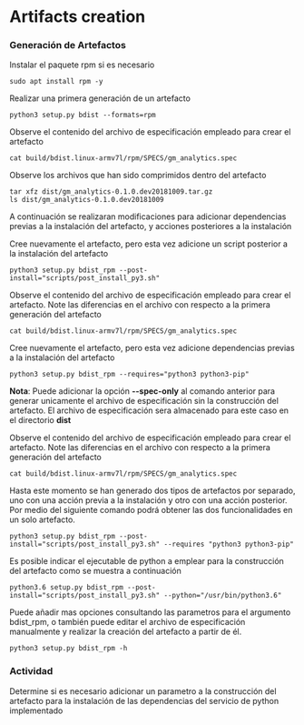 # Artifacts creation

### Generación de Artefactos

Instalar el paquete rpm si es necesario
```
sudo apt install rpm -y
```

Realizar una primera generación de un artefacto
```
python3 setup.py bdist --formats=rpm
```

Observe el contenido del archivo de especificación empleado para crear el artefacto
```
cat build/bdist.linux-armv7l/rpm/SPECS/gm_analytics.spec
```

Observe los archivos que han sido comprimidos dentro del artefacto
```
tar xfz dist/gm_analytics-0.1.0.dev20181009.tar.gz
ls dist/gm_analytics-0.1.0.dev20181009
```

A continuación se realizaran modificaciones para adicionar dependencias previas
a la instalación del artefacto, y acciones posteriores a la instalación

Cree nuevamente el artefacto, pero esta vez adicione un script posterior a la instalación del artefacto
```
python3 setup.py bdist_rpm --post-install="scripts/post_install_py3.sh"
```

Observe el contenido del archivo de especificación empleado para crear el artefacto. Note las diferencias en el archivo
con respecto a la primera generación del artefacto
```
cat build/bdist.linux-armv7l/rpm/SPECS/gm_analytics.spec
```

Cree nuevamente el artefacto, pero esta vez adicione dependencias previas a la instalación del artefacto
```
python3 setup.py bdist_rpm --requires="python3 python3-pip"
```

**Nota**: Puede adicionar la opción __--spec-only__ al comando anterior para generar unicamente el archivo de especificación sin la construcción del
artefacto. El archivo de especificación sera almacenado para este caso en el directorio **dist**

Observe el contenido del archivo de especificación empleado para crear el artefacto. Note las diferencias en el archivo
con respecto a la primera generación del artefacto
```
cat build/bdist.linux-armv7l/rpm/SPECS/gm_analytics.spec
```

Hasta este momento se han generado dos tipos de artefactos por separado, uno con una acción previa a la instalación y otro con una acción posterior.
Por medio del siguiente comando podrá obtener las dos funcionalidades en un solo artefacto.
```
python3 setup.py bdist_rpm --post-install="scripts/post_install_py3.sh" --requires "python3 python3-pip"
```

Es posible indicar el ejecutable de python a emplear para la construcción del artefacto como se muestra
a continuación
```
python3.6 setup.py bdist_rpm --post-install="scripts/post_install_py3.sh" --python="/usr/bin/python3.6"
```

Puede añadir mas opciones consultando las parametros para el argumento bdist_rpm, o también puede editar el archivo de especificación manualmente y
realizar la creación del artefacto a partir de él.
```
python3 setup.py bdist_rpm -h
```

### Actividad
Determine si es necesario adicionar un parametro a la construcción del artefacto para la instalación de las dependencias del servicio de python implementado